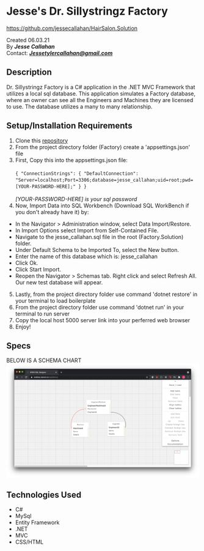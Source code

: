 # Jesse's Dr. Sillystringz Factory
https://github.com/jessecallahan/HairSalon.Solution

Created 06.03.21</br>
By _**Jesse Callahan**_</br>
Contact: _**Jessetylercallahan@gmail.com**_</br>

## Description
Dr. Sillystringz Factory is a C# application in the .NET MVC Framework that utilizes a local sql database. This application simulates a Factory database, where an owner can see all the Engineers and Machines they are licensed to use. The database utilizes a many to many relationship. 

## Setup/Installation Requirements

1. Clone this [repository](https://github.com/jessecallahan/Factory.Solution)
2. From the project directory folder (Factory) create a 'appsettings.json' file 
3. First, Copy this into the appsettings.json file:<br/><br/>  `{
    "ConnectionStrings": {
        "DefaultConnection": "Server=localhost;Port=3306;database=jesse_callahan;uid=root;pwd=[YOUR-PASSWORD-HERE];"
    }
}`<br/> <br/> *[YOUR-PASSWORD-HERE] is your sql password*
4. Now, Import Data into SQL Workbench (Download SQL WorkBench if you don't already have it) by:
+ In the Navigator > Administration window, select Data Import/Restore.
+ In Import Options select Import from Self-Contained File.
+ Navigate to the jesse_callahan.sql file in the root (Factory.Solution) folder.
+ Under Default Schema to be Imported To, select the New button.
+ Enter the name of this database which is: jesse_callahan
+ Click Ok.
+ Click Start Import.
+ Reopen the Navigator > Schemas tab. Right click and select Refresh All. Our new test database will appear.
5. Lastly, from the project directory folder use command 'dotnet restore' in your terminal to load boilerplate
7. From the project directory folder use command 'dotnet run' in your terminal to run server
8. Copy the local host 5000 server link into your perferred web browser
9. Enjoy!

## Specs
BELOW IS A SCHEMA CHART
![image info](./Factory/wwwroot/images/schema_pic.png)
## Technologies Used
* C#
* MySql
* Entity Framework
* .NET
* MVC
* CSS/HTML


